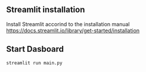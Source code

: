 ## Streamlit installation
Install Streamlit accorind to the installation manual https://docs.streamlit.io/library/get-started/installation

## Start Dasboard
``streamlit run main.py``